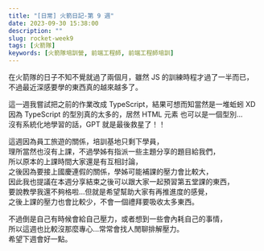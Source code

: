 ```yaml
---
title: "[日常] 火箭日記-第 9 週"
date: 2023-09-30 15:38:00
description: ""
slug: rocket-week9
tags: [火箭隊]
keywords: [火箭隊培訓營, 前端工程師, 前端工程師培訓]
---
```


在火箭隊的日子不知不覺就過了兩個月，雖然 JS 的訓練時程才過了一半而已，  
不過最近深感要學的東西真的越來越多了。

<!-- truncate -->

這一週我嘗試把之前的作業改成 TypeScript，結果可想而知當然是一堆蚯蚓 XD  
因為 TypeScript 的型別真的太多的，居然 HTML 元素 也可以是一個型別...  
沒有系統化地學習的話，GPT 就是最後救星了！！

這週因為員工旅遊的關係，培訓基地只剩下學員，  
理所當然也沒有上課，不過學姊有指派一些主題分享的題目給我們，  
所以原本的上課時間大家還是有互相討論，  
之後因為要接上國慶連假的關係，學姊可能補課的壓力會比較大，  
因此我也提議在本週分享結束之後可以跟大家一起預習第五堂課的東西，  
要說教學我還不夠格啦...但就是希望幫助大家有再推進度的感覺，  
之後上課的壓力也會比較少，不會一個禮拜要吸收太多東西。

不過倒是自己有時候會給自己壓力，或者想到一些會內耗自己的事情，  
所以這週也比較沒那麼專心...常常會找人閒聊排解壓力。  
希望下週會好一點。
